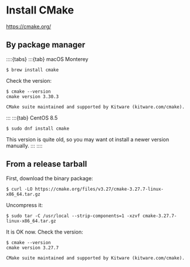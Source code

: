 # Install CMake

<https://cmake.org/>

## By package manager

::::{tabs}
:::{tab} macOS Monterey

```console
$ brew install cmake
```

Check the version:

```console
$ cmake --version
cmake version 3.30.3

CMake suite maintained and supported by Kitware (kitware.com/cmake).
```

:::
:::{tab} CentOS 8.5

```console
$ sudo dnf install cmake
```

This version is quite old, so you may want ot install a newer version manually.
:::
::::

## From a release tarball

First, download the binary package:

```console
$ curl -LO https://cmake.org/files/v3.27/cmake-3.27.7-linux-x86_64.tar.gz
```

Uncompress it:

```console
$ sudo tar -C /usr/local --strip-components=1 -xzvf cmake-3.27.7-linux-x86_64.tar.gz
```

It is OK now. Check the version:

```console
$ cmake --version
cmake version 3.27.7

CMake suite maintained and supported by Kitware (kitware.com/cmake).
```
